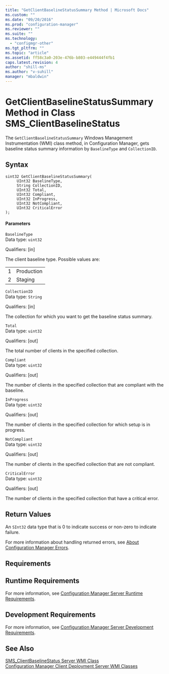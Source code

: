 ```yaml
---
title: "GetClientBaselineStatusSummary Method | Microsoft Docs"
ms.custom: ""
ms.date: "09/20/2016"
ms.prod: "configuration-manager"
ms.reviewer: ""
ms.suite: ""
ms.technology:
  - "configmgr-other"
ms.tgt_pltfrm: ""
ms.topic: "article"
ms.assetid: ff58c3a0-203e-476b-b803-e449444f4fb1
caps.latest.revision: 4
author: "shill-ms"
ms.author: "v-suhill"
manager: "mbaldwin"
---
```

# GetClientBaselineStatusSummary Method in Class SMS_ClientBaselineStatus
The `GetClientBaselineStatusSummary` Windows Management Instrumentation (WMI) class method, in Configuration Manager, gets baseline status summary information by `BaselineType` and `CollectionID`.  

## Syntax  

```  
sint32 GetClientBaselineStatusSummary(  
     UInt32 BaselineType,                  
     String CollectionID,                     
     UInt32 Total,                        
     UInt32 Compliant,                       
     UInt32 InProgress,                        
     UInt32 NotCompliant,                       
     UInt32 CriticalError  
);  

```  

#### Parameters  
 `BaselineType`  
 Data type: `uint32`  

 Qualifiers: [in]  

 The client baseline type. Possible values are:  

|||  
|-|-|  
|1|Production|  
|2|Staging|  

 `CollectionID`  
 Data type: `String`  

 Qualifiers: [in]  

 The collection for which you want to get the baseline status summary.  

 `Total`  
 Data type: `uint32`  

 Qualifiers: [out]  

 The total number of clients in the specified collection.  

 `Compliant`  
 Data type: `uint32`  

 Qualifiers: [out]  

 The number of clients in the specified collection that are compliant with the baseline.  

 `InProgress`  
 Data type: `uint32`  

 Qualifiers: [out]  

 The number of clients in the specified collection for which setup is in progress.  

 `NotCompliant`  
 Data type: `uint32`  

 Qualifiers: [out]  

 The number of clients in the specified collection that are not compliant.  

 `CriticalError`  
 Data type: `uint32`  

 Qualifiers: [out]  

 The number of clients in the specified collection that have a critical error.  

## Return Values  
 An `SInt32` data type that is 0 to indicate success or non-zero to indicate failure.  

 For more information about handling returned errors, see [About Configuration Manager Errors](../../../../../develop/core/understand/about-configuration-manager-errors.md).  

## Requirements  

## Runtime Requirements  
 For more information, see [Configuration Manager Server Runtime Requirements](../../../../../develop/core/reqs/server-runtime-requirements.md).  

## Development Requirements  
 For more information, see [Configuration Manager Server Development Requirements](../../../../../develop/core/reqs/server-development-requirements.md).  

## See Also  
 [SMS_ClientBaselineStatus Server WMI Class](../../../../../develop/reference/core/clients/deploy/sms_clientbaselinestatus-server-wmi-class.md)   
 [Configuration Manager Client Deployment Server WMI Classes](../../../../../develop/reference/core/clients/deploy/client-deployment-server-wmi-classes.md)
